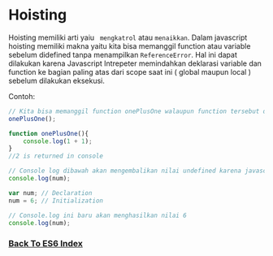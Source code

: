 # Hoisting

Hoisting memiliki arti yaiu ` mengkatrol` atau `menaikkan`. Dalam javascript hoisting memiliki makna yaitu kita bisa memanggil function atau variable sebelum didefined tanpa menampilkan `ReferenceError`. Hal ini dapat dilakukan karena Javascript Intrepeter memindahkan deklarasi variable dan function ke bagian paling atas dari scope saat ini ( global maupun local ) sebelum dilakukan eksekusi.

Contoh:

```js
// Kita bisa memanggil function onePlusOne walaupun function tersebut definenya setelah pemanggilannya.
onePlusOne();

function onePlusOne(){
    console.log(1 + 1); 
}
//2 is returned in console
```

```js
// Console log dibawah akan mengembalikan nilai undefined karena javascript akan melakukkan hoisting declarationnya bukan initialisasi nilainya. 
console.log(num);

var num; // Declaration
num = 6; // Initialization

// Console.log ini baru akan menghasilkan nilai 6
console.log(num);
```

### [Back To ES6 Index](./README.md)